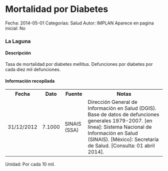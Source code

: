 Mortalidad por Diabetes
=====

Fecha: 2014-05-01
Categorías: Salud
Autor: IMPLAN
Aparece en pagina inicial: No

### La Laguna

#### Descripción

Tasa de mortalidad por diabetes mellitus. Defunciones por diabetes por cada diez mil defunciones.

#### Información recopilada

<table class="table table-hover table-bordered matriz">
  <tr><th>Fecha</th><th>Dato</th><th>Fuente</th><th>Notas</th></tr>
  <tr><td class="centrado">31/12/2012</td><td class="derecha">7.1000</td><td>SINAIS (SSA)</td><td>Dirección General de Información en Salud (DGIS). Base de datos de defunciones generales 1979-2007. [en línea]: Sistema Nacional de Información en Salud (SINAIS). [México]: Secretaría de Salud. <http://www.sinais.salud.gob.mx> [Consulta: 01 abril 2014].</td></tr>
</table>

Unidad: Por cada 10 mil.
